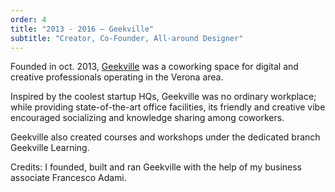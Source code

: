 ```yaml
---
order: 4
title: "2013 - 2016 — Geekville"
subtitle: "Creator, Co-Founder, All-around Designer"
---
```


Founded in oct. 2013, [Geekville](/archive/geekville/en/) was a coworking space for digital and creative professionals operating in the Verona area.

Inspired by the coolest startup HQs, Geekville was no ordinary workplace; while providing state-of-the-art office facilities, its friendly and creative vibe encouraged socializing and knowledge sharing among coworkers.

<!-- //- should create an archived version of GVL
//- p Geekville also created courses and workshops under the dedicated brand #[a(href='http://www.geekvillelearning.it') &rarr; Geekville Learning] -->

Geekville also created courses and workshops under the dedicated branch Geekville Learning.

Credits: I founded, built and ran Geekville with the help of my business associate Francesco Adami.
